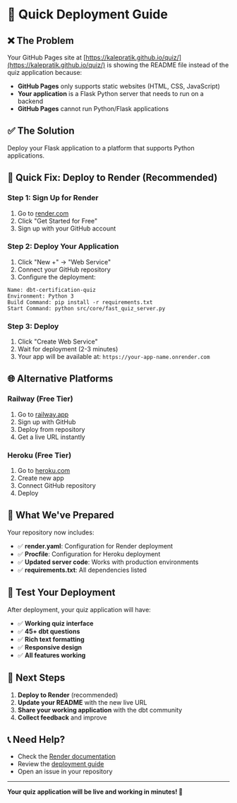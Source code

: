 # 🚀 Quick Deployment Guide

## ❌ **The Problem**

Your GitHub Pages site at [https://kalepratik.github.io/quiz/](https://kalepratik.github.io/quiz/) is showing the README file instead of the quiz application because:

- **GitHub Pages** only supports static websites (HTML, CSS, JavaScript)
- **Your application** is a Flask Python server that needs to run on a backend
- **GitHub Pages** cannot run Python/Flask applications

## ✅ **The Solution**

Deploy your Flask application to a platform that supports Python applications.

## 🚀 **Quick Fix: Deploy to Render (Recommended)**

### **Step 1: Sign Up for Render**
1. Go to [render.com](https://render.com)
2. Click "Get Started for Free"
3. Sign up with your GitHub account

### **Step 2: Deploy Your Application**
1. Click "New +" → "Web Service"
2. Connect your GitHub repository
3. Configure the deployment:

```
Name: dbt-certification-quiz
Environment: Python 3
Build Command: pip install -r requirements.txt
Start Command: python src/core/fast_quiz_server.py
```

### **Step 3: Deploy**
1. Click "Create Web Service"
2. Wait for deployment (2-3 minutes)
3. Your app will be available at: `https://your-app-name.onrender.com`

## 🌐 **Alternative Platforms**

### **Railway (Free Tier)**
1. Go to [railway.app](https://railway.app)
2. Sign up with GitHub
3. Deploy from repository
4. Get a live URL instantly

### **Heroku (Free Tier)**
1. Go to [heroku.com](https://heroku.com)
2. Create new app
3. Connect GitHub repository
4. Deploy

## 🔧 **What We've Prepared**

Your repository now includes:

- ✅ **render.yaml**: Configuration for Render deployment
- ✅ **Procfile**: Configuration for Heroku deployment
- ✅ **Updated server code**: Works with production environments
- ✅ **requirements.txt**: All dependencies listed

## 📱 **Test Your Deployment**

After deployment, your quiz application will have:

- ✅ **Working quiz interface**
- ✅ **45+ dbt questions**
- ✅ **Rich text formatting**
- ✅ **Responsive design**
- ✅ **All features working**

## 🎯 **Next Steps**

1. **Deploy to Render** (recommended)
2. **Update your README** with the new live URL
3. **Share your working application** with the dbt community
4. **Collect feedback** and improve

## 📞 **Need Help?**

- Check the [Render documentation](https://render.com/docs)
- Review the [deployment guide](DEPLOYMENT.md)
- Open an issue in your repository

---

**Your quiz application will be live and working in minutes! 🚀**
